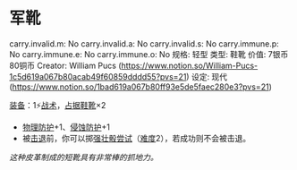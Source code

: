 # 军靴

carry.invalid.m: No
carry.invalid.a: No
carry.invalid.s: No
carry.immune.p: No
carry.immune.e: No
carry.immune.o: No
规格: 轻型
类型: 鞋靴
价值: 7银币80铜币
Creator: William Pucs (https://www.notion.so/William-Pucs-1c5d619a067b80acab49f60859dddd55?pvs=21)
设定: 现代 (https://www.notion.so/1bad619a067b80ff93e5de5faec280e3?pvs=21)

<aside>

[装备](https://www.notion.so/1b3d619a067b80f99057fe3412922dd5?pvs=21)：1⚡️[战术](https://www.notion.so/1b3d619a067b8051b6eaffd160aee01c?pvs=21)，[占据](https://www.notion.so/1b3d619a067b8021ba8fe7cef8b96857?pvs=21)[鞋靴](https://www.notion.so/1b3d619a067b808c8c4fe1a5246a656b?pvs=21)×2

- [物理防护](https://www.notion.so/1b3d619a067b80c19591fe2842823469?pvs=21)+1、[侵蚀防护](https://www.notion.so/1b3d619a067b803db0cfccaf34b5fceb?pvs=21)+1
- 被[击退](https://www.notion.so/1b3d619a067b80c2a98ffca0107a56da?pvs=21)前，你可以掷[强壮骰](https://www.notion.so/1b3d619a067b806094ebcc0abdf4ba13?pvs=21)[尝试](https://www.notion.so/1b3d619a067b8009aad4e7ce70111ce4?pvs=21)（[难度](https://www.notion.so/1b3d619a067b80fbbc95dc0c033f5e3c?pvs=21)2），若成功则不会被击退。
</aside>

*这种皮革制成的短靴具有非常棒的抓地力。*